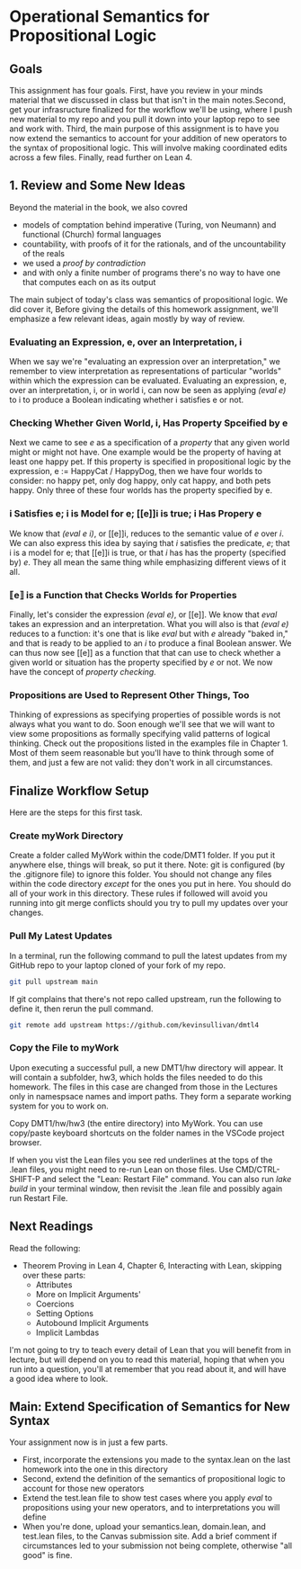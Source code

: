 # Operational Semantics for Propositional Logic

## Goals

This assignment has four goals. First, have you review in
your minds material that we discussed in class but that isn't
in the main notes.Second, get your infrasructure finalized
for the workflow we'll be using, where I push new material
to my repo and you pull it down into your laptop repo to see
and work with. Third, the main purpose of this assignment
is to have you now extend the semantics to account for your
addition of new operators to the syntax of propositional logic.
This will involve making coordinated edits across a few files.
Finally, read further on Lean 4.

## 1. Review and Some New Ideas

Beyond the material in the book, we also covred

- models of comptation behind imperative (Turing, von Neumann) and functional (Church) formal languages
- countability, with proofs of it for the rationals, and of the uncountability of the reals
- we used a *proof by contradiction*
- and with only a finite number of programs there's no way to have one that computes each on as its output

The main subject of today's class was semantics of propositional
logic. We did cover it, Before giving the details of this homework
assignment, we'll emphasize a few relevant ideas, again mostly by
way of review.

### Evaluating an Expression, e, over an Interpretation, i

When we say we're "evaluating an expression over an interpretation,"
we remember to view interpretation as representations of particular
"worlds" within which the expression can be evaluated. Evaluating an
expression, e, over an interpretation, i, or in world i, can now be
seen as applying *(eval e)* to i to produce a Boolean indicating
whether i satisfies e or not.

### Checking Whether Given World, i, Has Property Spceified by e

Next we came to see *e* as a specification of a *property* that any
given world might or might not have. One example would be the property
of having at least one happy pet. If this property is specified in
propositional logic by the expression,  e := HappyCat \/ HappyDog,
then we have four worlds to consider: no happy pet, only dog happy,
only cat happy, and both pets happy. Only three of these four worlds
has the property specified by e.

### i Satisfies e; i is Model for e; [[e]]i is true; i Has Propery e

We know that *(eval e i)*, or [[e]]i, reduces to the semantic value
of *e* over *i*. We can also express this idea by saying that *i*
satisfies the predicate, *e*; that i is a model for e; that [[e]]i
is true, or that *i* has has the property (specified by) *e*. They
all mean the same thing while emphasizing different views of it all.

### ⟦e⟧ is a Function that Checks Worlds for Properties

Finally, let's consider the expression *(eval e)*, or [[e]]. We
know that *eval* takes an expression and an interpretation. What
you will also is that *(eval e)* reduces to a function: it's one
that is like *eval* but with *e* already "baked in," and that is
ready to be applied to an *i* to produce a final Boolean answer.
We can thus now see [[e]] as a function that that can use to check
whether a given world or situation has the property specified by
*e* or not. We now have the concept of *property checking.*

### Propositions are Used to Represent Other Things, Too

Thinking of expressions as specifying properties of possible words
is not always what you want to do. Soon enough we'll see that we
will want to view some propositions as formally specifying valid
patterns of logical thinking. Check out the propositions listed in
the examples file in Chapter 1. Most of them seem reasonable but
you'll have to think through some of them, and just a few are not
valid: they don't work in all circumstances.

## Finalize Workflow Setup

Here are the steps for this first task.

### Create myWork Directory

Create a folder called MyWork within the code/DMT1 folder. If you
put it anywhere else, things will break, so put it there. Note: git
is configured (by the .gitignore file) to ignore this folder. You
should not change any files within the code directory *except* for
the ones you put in here. You should do all of your work in this
directory. These rules if followed will avoid you running into git
merge conflicts should you try to pull my updates over your changes.

### Pull My Latest Updates

In a terminal, run the following command to pull the latest updates
from my GitHub repo to your laptop cloned of your fork of my repo.

```sh
git pull upstream main
```

If git complains that there's not repo called upstream, run the
following to define it, then rerun the pull command.

```sh
git remote add upstream https://github.com/kevinsullivan/dmtl4
```

### Copy the File to myWork

Upon executing a successful pull, a new DMT1/hw directory will
appear. It will contain a subfolder, hw3, which holds  the files
needed to do this homework. The files in this case are changed
from those in the Lectures only in namespsace names and import
paths. They form a separate working system for you to work on.

Copy DMT1/hw/hw3 (the entire directory) into MyWork. You can use
copy/paste keyboard shortcuts on the folder names in the VSCode
project browser.

If when you vist the Lean files you see red underlines at the
tops of the .lean files, you might need to re-run Lean on those
files. Use CMD/CTRL-SHIFT-P and select the "Lean: Restart File"
command. You can also run *lake build* in your terminal window,
then revisit the .lean file and possibly again run Restart File.

## Next Readings

Read the following:

- Theorem Proving in Lean 4, Chapter 6, Interacting with Lean, skipping over these parts:
  - Attributes
  - More on Implicit Arguments'
  - Coercions
  - Setting Options
  - Autobound Implicit Arguments
  - Implicit Lambdas

I'm not going to try to teach every detail of Lean that you will benefit from
in lecture, but will depend on you to read this material, hoping that when you
run into a question, you'll at remember that you read about it, and will have a
good idea where to look.

## Main: Extend Specification of Semantics for New Syntax

Your assignment now is in just a few parts.

- First, incorporate the extensions you made to the syntax.lean on the last homework into the one in this directory
- Second, extend the definition of the semantics of propositional logic to account for those new operators
- Extend the test.lean file to show test cases where you apply *eval* to propositions using your new operators, and to interpretations you will define
- When you're done, upload your semantics.lean, domain.lean, and test.lean files, to the Canvas submission site. Add a brief comment if circumstances led to your submission not being complete, otherwise "all good" is fine.
